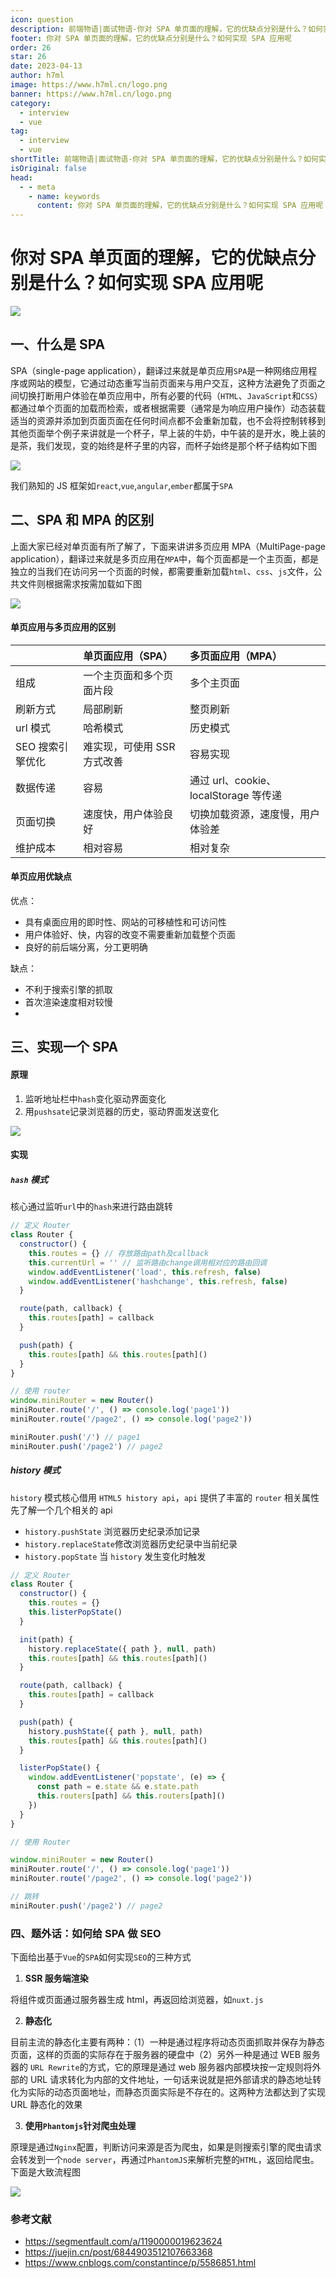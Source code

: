 ```yaml
---
icon: question
description: 前端物语|面试物语-你对 SPA 单页面的理解，它的优缺点分别是什么？如何实现 SPA 应用呢
footer: 你对 SPA 单页面的理解，它的优缺点分别是什么？如何实现 SPA 应用呢
order: 26
star: 26
date: 2023-04-13
author: h7ml
image: https://www.h7ml.cn/logo.png
banner: https://www.h7ml.cn/logo.png
category:
  - interview
  - vue
tag:
  - interview
  - vue
shortTitle: 前端物语|面试物语-你对 SPA 单页面的理解，它的优缺点分别是什么？如何实现 SPA 应用呢
isOriginal: false
head:
  - - meta
    - name: keywords
      content: 你对 SPA 单页面的理解，它的优缺点分别是什么？如何实现 SPA 应用呢
---
```


# 你对 SPA 单页面的理解，它的优缺点分别是什么？如何实现 SPA 应用呢

![](http://static.5ibug.net/vitepress/assets/images/interview/cf6aa320-3ac6-11eb-85f6-6fac77c0c9b3.png)

## 一、什么是 SPA

SPA（single-page application），翻译过来就是单页应用`SPA`是一种网络应用程序或网站的模型，它通过动态重写当前页面来与用户交互，这种方法避免了页面之间切换打断用户体验在单页应用中，所有必要的代码（`HTML`、`JavaScript`和`CSS`）都通过单个页面的加载而检索，或者根据需要（通常是为响应用户操作）动态装载适当的资源并添加到页面页面在任何时间点都不会重新加载，也不会将控制转移到其他页面举个例子来讲就是一个杯子，早上装的牛奶，中午装的是开水，晚上装的是茶，我们发现，变的始终是杯子里的内容，而杯子始终是那个杯子结构如下图

![](http://static.5ibug.net/vitepress/assets/images/interview/df14a5a0-3ac6-11eb-85f6-6fac77c0c9b3.png)

我们熟知的 JS 框架如`react`,`vue`,`angular`,`ember`都属于`SPA`

## 二、SPA 和 MPA 的区别

上面大家已经对单页面有所了解了，下面来讲讲多页应用 MPA（MultiPage-page application），翻译过来就是多页应用在`MPA`中，每个页面都是一个主页面，都是独立的当我们在访问另一个页面的时候，都需要重新加载`html`、`css`、`js`文件，公共文件则根据需求按需加载如下图

![](http://static.5ibug.net/vitepress/assets/images/interview/eeb13aa0-3ac6-11eb-85f6-6fac77c0c9b3.png)

#### 单页应用与多页应用的区别

|                  | 单页面应用（SPA）           | 多页面应用（MPA）                     |
| :--------------- | :-------------------------- | :------------------------------------ |
| 组成             | 一个主页面和多个页面片段    | 多个主页面                            |
| 刷新方式         | 局部刷新                    | 整页刷新                              |
| url 模式         | 哈希模式                    | 历史模式                              |
| SEO 搜索引擎优化 | 难实现，可使用 SSR 方式改善 | 容易实现                              |
| 数据传递         | 容易                        | 通过 url、cookie、localStorage 等传递 |
| 页面切换         | 速度快，用户体验良好        | 切换加载资源，速度慢，用户体验差      |
| 维护成本         | 相对容易                    | 相对复杂                              |

#### 单页应用优缺点

优点：

- 具有桌面应用的即时性、网站的可移植性和可访问性
- 用户体验好、快，内容的改变不需要重新加载整个页面
- 良好的前后端分离，分工更明确

缺点：

- 不利于搜索引擎的抓取
- 首次渲染速度相对较慢
-

## 三、实现一个 SPA

#### 原理

1. 监听地址栏中`hash`变化驱动界面变化
2. 用`pushsate`记录浏览器的历史，驱动界面发送变化

![](http://static.5ibug.net/vitepress/assets/images/interview/fc95bf60-3ac6-11eb-ab90-d9ae814b240d.png)

#### 实现

##### `hash` 模式

核心通过监听`url`中的`hash`来进行路由跳转

```js
// 定义 Router
class Router {
  constructor() {
    this.routes = {} // 存放路由path及callback
    this.currentUrl = '' // 监听路由change调用相对应的路由回调
    window.addEventListener('load', this.refresh, false)
    window.addEventListener('hashchange', this.refresh, false)
  }

  route(path, callback) {
    this.routes[path] = callback
  }

  push(path) {
    this.routes[path] && this.routes[path]()
  }
}

// 使用 router
window.miniRouter = new Router()
miniRouter.route('/', () => console.log('page1'))
miniRouter.route('/page2', () => console.log('page2'))

miniRouter.push('/') // page1
miniRouter.push('/page2') // page2
```

##### history 模式

`history` 模式核心借用 `HTML5 history api`，`api` 提供了丰富的 `router` 相关属性先了解一个几个相关的 api

- `history.pushState` 浏览器历史纪录添加记录
- `history.replaceState`修改浏览器历史纪录中当前纪录
- `history.popState` 当 `history` 发生变化时触发

```js
// 定义 Router
class Router {
  constructor() {
    this.routes = {}
    this.listerPopState()
  }

  init(path) {
    history.replaceState({ path }, null, path)
    this.routes[path] && this.routes[path]()
  }

  route(path, callback) {
    this.routes[path] = callback
  }

  push(path) {
    history.pushState({ path }, null, path)
    this.routes[path] && this.routes[path]()
  }

  listerPopState() {
    window.addEventListener('popstate', (e) => {
      const path = e.state && e.state.path
      this.routers[path] && this.routers[path]()
    })
  }
}

// 使用 Router

window.miniRouter = new Router()
miniRouter.route('/', () => console.log('page1'))
miniRouter.route('/page2', () => console.log('page2'))

// 跳转
miniRouter.push('/page2') // page2
```

### 四、题外话：如何给 SPA 做 SEO

下面给出基于`Vue`的`SPA`如何实现`SEO`的三种方式

1. **SSR 服务端渲染**

将组件或页面通过服务器生成 html，再返回给浏览器，如`nuxt.js`

2. **静态化**

目前主流的静态化主要有两种：（1）一种是通过程序将动态页面抓取并保存为静态页面，这样的页面的实际存在于服务器的硬盘中（2）另外一种是通过 WEB 服务器的 `URL Rewrite`的方式，它的原理是通过 web 服务器内部模块按一定规则将外部的 URL 请求转化为内部的文件地址，一句话来说就是把外部请求的静态地址转化为实际的动态页面地址，而静态页面实际是不存在的。这两种方法都达到了实现 URL 静态化的效果

3. **使用`Phantomjs`针对爬虫处理**

原理是通过`Nginx`配置，判断访问来源是否为爬虫，如果是则搜索引擎的爬虫请求会转发到一个`node server`，再通过`PhantomJS`来解析完整的`HTML`，返回给爬虫。下面是大致流程图

![](http://static.5ibug.net/vitepress/assets/images/interview/25be6630-3ac7-11eb-ab90-d9ae814b240d.png)

### 参考文献

- <https://segmentfault.com/a/1190000019623624>
- <https://juejin.cn/post/6844903512107663368>
- <https://www.cnblogs.com/constantince/p/5586851.html>
